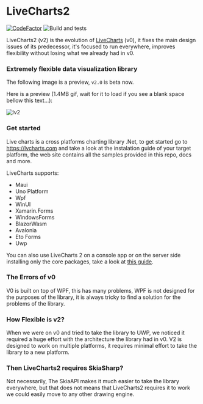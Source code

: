 # LiveCharts2

[![CodeFactor](https://www.codefactor.io/repository/github/beto-rodriguez/livecharts2/badge)](https://www.codefactor.io/repository/github/beto-rodriguez/livecharts2)
![Build and tests](https://github.com/beto-rodriguez/LiveCharts2/actions/workflows/build-and-test.yml/badge.svg)

LiveCharts2 (v2) is the evolution of [LiveCharts](https://github.com/Live-Charts/Live-Charts) (v0), it fixes the main design issues of its predecessor, it's focused to run everywhere, improves flexibility without losing what we already had in v0.

### Extremely flexible data visualization library

The following image is a preview, `v2.0` is beta now.

Here is a preview (1.4MB gif, wait for it to load if you see a blank space bellow this text...):

![lv2](https://user-images.githubusercontent.com/10853349/124399763-41873900-dce3-11eb-937a-947d66d42597.gif)

### Get started

Live charts is a cross platforms charting library .Net, to get started go to https://lvcharts.com and take a look at the instalation guide of your target platform,
the web site contains all the samples provided in this repo, docs and more.

LiveCharts supports:

- Maui
- Uno Platform
- Wpf
- WinUI
- Xamarin.Forms
- WindowsForms
- BlazorWasm
- Avalonia
- Eto Forms
- Uwp

You can also use LiveCharts 2 on a console app or on the server side installing only the core packages, take a look at [this guide](https://lvcharts.com/docs/Uno/2.0.0-beta.200/samples.general.chartToImage#build-an-image-in-the-server-side-or-console-app).

### The Errors of v0

V0 is built on top of WPF, this has many problems, WPF is not designed for the purposes of the library, it is always tricky to find a solution for the problems of the library.

### How Flexible is v2?

When we were on v0 and tried to take the library to UWP, we noticed it required a huge effort with the architecture the library had in v0.
V2 is designed to work on multiple platforms, it requires minimal effort to take the library to a new platform.

### Then LiveCharts2 requires SkiaSharp?

Not necessarily, The SkiaAPI makes it much easier to take the library everywhere, but that does not means that LiveCharts2 requires it to work we could easily move to any other drawing engine.

